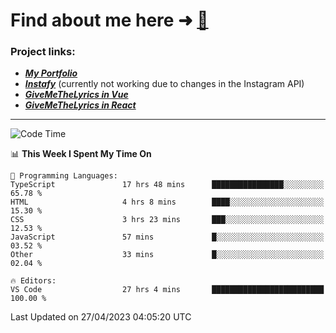 # Find about me here ➜ [🧑](https://pauabella.dev)

### Project links:
- ***[My Portfolio](https://pauabella.dev)***
- ***[Instafy](https://instafy.me)*** (currently not working due to changes in the Instagram API)
- ***[GiveMeTheLyrics in Vue](https://lyrics.pauabella.dev)***
- ***[GiveMeTheLyrics in React](https://pauabella.dev/GiveMeTheLyrics)***

---
<!--START_SECTION:waka-->
![Code Time](http://img.shields.io/badge/Code%20Time-2%2C117%20hrs%2020%20mins-blue)

📊 **This Week I Spent My Time On** 

```text
💬 Programming Languages: 
TypeScript               17 hrs 48 mins      ████████████████░░░░░░░░░   65.78 % 
HTML                     4 hrs 8 mins        ████░░░░░░░░░░░░░░░░░░░░░   15.30 % 
CSS                      3 hrs 23 mins       ███░░░░░░░░░░░░░░░░░░░░░░   12.53 % 
JavaScript               57 mins             █░░░░░░░░░░░░░░░░░░░░░░░░   03.52 % 
Other                    33 mins             █░░░░░░░░░░░░░░░░░░░░░░░░   02.04 % 

🔥 Editors: 
VS Code                  27 hrs 4 mins       █████████████████████████   100.00 % 
```


 Last Updated on 27/04/2023 04:05:20 UTC
<!--END_SECTION:waka-->
